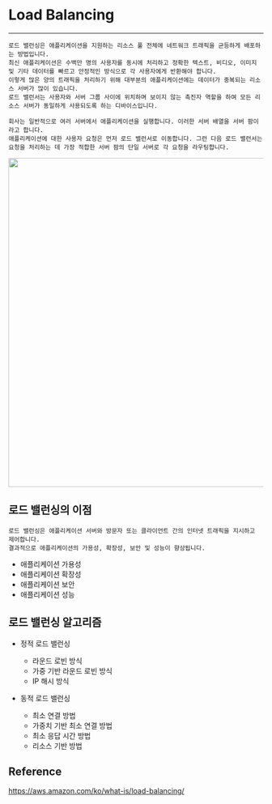 # Load Balancing
- - -

    로드 밸런싱은 애플리케이션을 지원하는 리소스 풀 전체에 네트워크 트래픽을 균등하게 배포하는 방법입니다. 
    최신 애플리케이션은 수백만 명의 사용자를 동시에 처리하고 정확한 텍스트, 비디오, 이미지 및 기타 데이터를 빠르고 안정적인 방식으로 각 사용자에게 반환해야 합니다. 
    이렇게 많은 양의 트래픽을 처리하기 위해 대부분의 애플리케이션에는 데이터가 중복되는 리소스 서버가 많이 있습니다. 
    로드 밸런서는 사용자와 서버 그룹 사이에 위치하며 보이지 않는 촉진자 역할을 하여 모든 리소스 서버가 동일하게 사용되도록 하는 디바이스입니다.

    회사는 일반적으로 여러 서버에서 애플리케이션을 실행합니다. 이러한 서버 배열을 서버 팜이라고 합니다. 
    애플리케이션에 대한 사용자 요청은 먼저 로드 밸런서로 이동합니다. 그런 다음 로드 밸런서는 요청을 처리하는 데 가장 적합한 서버 팜의 단일 서버로 각 요청을 라우팅합니다.

<img width="650" src="https://d1.awsstatic.com/Product-Page-Diagram_Elastic-Load-Balancing_ALB_HIW%402x.cb3ce6cfd5dd549c99645ed51eef9e8be8a27aa3%20(2)%20(1).6d83ec6cc7c21daba3a9a1e56a88b6d13e8d2cff.png">



## 로드 밸런싱의 이점

    로드 밸런싱은 애플리케이션 서버와 방문자 또는 클라이언트 간의 인터넷 트래픽을 지시하고 제어합니다. 
    결과적으로 애플리케이션의 가용성, 확장성, 보안 및 성능이 향상됩니다.

* 애플리케이션 가용성
* 애플리케이션 확장성
* 애플리케이션 보안
* 애플리케이션 성능


## 로드 밸런싱 알고리즘

* 정적 로드 밸런싱
  * 라운드 로빈 방식
  * 가중 기반 라운드 로빈 방식
  * IP 해시 방식

* 동적 로드 밸런싱 
  * 최소 연결 방법
  * 가중치 기반 최소 연결 방법
  * 최소 응답 시간 방법
  * 리소스 기반 방법


## Reference

https://aws.amazon.com/ko/what-is/load-balancing/